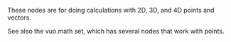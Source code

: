 These nodes are for doing calculations with 2D, 3D, and 4D points and vectors. 

See also the vuo.math set, which has several nodes that work with points.
